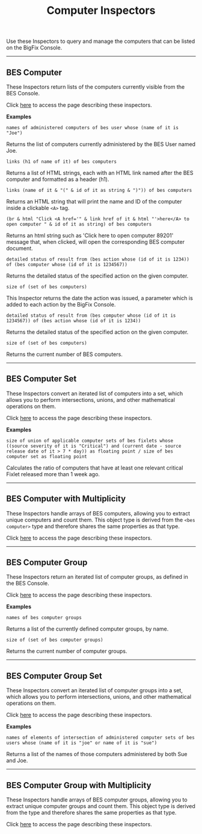 ﻿---
title: Computer Inspectors
---

Use these Inspectors to query and manage the computers that can be listed on the BigFix Console.

---

## BES Computer

These Inspectors return lists of the computers currently visible from the BES Console.

Click [here](/relevance/reference/bes-computer.html) to access the page describing these inspectors.

**Examples**

```relevance
names of administered computers of bes user whose (name of it is "Joe") 
```

Returns the list of computers currently administered by the BES User named Joe.

```relevance
links (h1 of name of it) of bes computers 
```

Returns a list of HTML strings, each with an HTML link named after the BES computer and formatted as a header (h1).

```relevance
links (name of it & "(" & id of it as string & ")")) of bes computers 
```

Returns an HTML string that will print the name and ID of the computer inside a clickable `<A>` tag.

```relevance
(br & html "Click <A href='" & link href of it & html "'>here</A> to open computer " & id of it as string) of bes computers 
```

Returns an html string such as 'Click here to open computer 89201' message that, when clicked, will open the corresponding BES computer document.

```relevance
detailed status of result from (bes action whose (id of it is 1234)) of (bes computer whose (id of it is 1234567))
```

Returns the detailed status of the specified action on the given computer.

```relevance
size of (set of bes computers) 
```

This Inspector returns the date the action was issued, a parameter which is added to each action by the BigFix Console.

```relevance
detailed status of result from (bes computer whose (id of it is 1234567)) of (bes action whose (id of it is 1234)) 
```

Returns the detailed status of the specified action on the given computer.

```relevance
size of (set of bes computers)
```

Returns the current number of BES computers.


---

## BES Computer Set

These Inspectors convert an iterated list of computers into a set, which allows you to perform intersections, unions, and other mathematical operations on them.

Click [here](/relevance/reference/bes-computer-set.html) to access the page describing these inspectors.

**Examples**

```relevance
size of union of applicable computer sets of bes fixlets whose ((source severity of it is "Critical") and (current date - source release date of it > 7 * day)) as floating point / size of bes computer set as floating point
```

Calculates the ratio of computers that have at least one relevant critical Fixlet released more than 1 week ago.


---


## BES Computer with Multiplicity

These Inspectors handle arrays of BES computers, allowing you to extract unique computers and count them.
This object type is derived from the `<bes computer>` type and therefore shares the same properties as that type.

Click [here](/relevance/reference/bes-computer-with-multiplicity.html) to access the page describing these inspectors.

---


## BES Computer Group

These Inspectors return an iterated list of computer groups, as defined in the BES Console.

Click [here](/relevance/reference/bes-computer-group.html) to access the page describing these inspectors.

**Examples**

```relevance
names of bes computer groups
```

Returns a list of the currently defined computer groups, by name.

```relevance
size of (set of bes computer groups)
```

Returns the current number of computer groups.

---

## BES Computer Group Set

These Inspectors convert an iterated list of computer groups into a set, which allows you to perform intersections, unions, and other mathematical operations on them.

Click [here](/relevance/reference/bes-computer-group-set.html) to access the page describing these inspectors.

**Examples**

```relevance
names of elements of intersection of administered computer sets of bes users whose (name of it is "joe" or name of it is "sue")
```

Returns a list of the names of those computers administered by both Sue and Joe.

---

## BES Computer Group with Multiplicity

These Inspectors handle arrays of BES computer groups, allowing you to extract unique computer groups and count them.
This object type is derived from the <bes computer group> type and therefore shares the same properties as that type.

Click [here](/relevance/reference/bes-computer-group-with-multiplicity.html) to access the page describing these inspectors.


